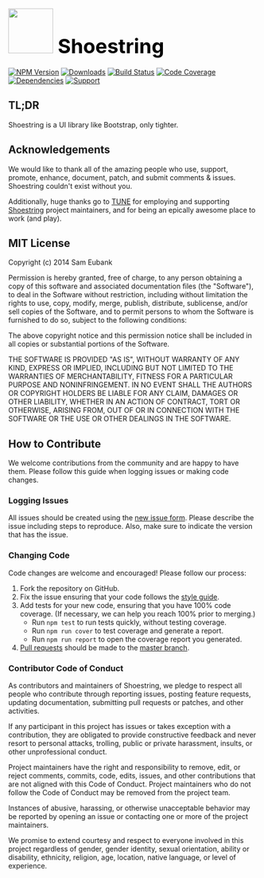 # <a href="http://lighter.io/shoestring" style="font-size:40px;text-decoration:none;color:#000"><img src="https://cdn.rawgit.com/lighterio/lighter.io/master/public/shoestring.svg" style="width:90px;height:90px"> Shoestring</a>
[![NPM Version](https://img.shields.io/npm/v/shoestring.svg)](https://npmjs.org/package/shoestring)
[![Downloads](https://img.shields.io/npm/dm/shoestring.svg)](https://npmjs.org/package/shoestring)
[![Build Status](https://img.shields.io/travis/lighterio/shoestring.svg)](https://travis-ci.org/lighterio/shoestring)
[![Code Coverage](https://img.shields.io/coveralls/lighterio/shoestring/master.svg)](https://coveralls.io/r/lighterio/shoestring)
[![Dependencies](https://img.shields.io/david/lighterio/shoestring.svg)](https://david-dm.org/lighterio/shoestring)
[![Support](https://img.shields.io/gratipay/Lighter.io.svg)](https://gratipay.com/Lighter.io/)


## TL;DR

Shoestring is a UI library like Bootstrap, only tighter.


## Acknowledgements

We would like to thank all of the amazing people who use, support,
promote, enhance, document, patch, and submit comments & issues.
Shoestring couldn't exist without you.

Additionally, huge thanks go to [TUNE](http://www.tune.com) for employing
and supporting [Shoestring](http://lighter.io/shoestring) project maintainers,
and for being an epically awesome place to work (and play).


## MIT License

Copyright (c) 2014 Sam Eubank

Permission is hereby granted, free of charge, to any person obtaining a copy
of this software and associated documentation files (the "Software"), to deal
in the Software without restriction, including without limitation the rights
to use, copy, modify, merge, publish, distribute, sublicense, and/or sell
copies of the Software, and to permit persons to whom the Software is
furnished to do so, subject to the following conditions:

The above copyright notice and this permission notice shall be included in all
copies or substantial portions of the Software.

THE SOFTWARE IS PROVIDED "AS IS", WITHOUT WARRANTY OF ANY KIND, EXPRESS OR
IMPLIED, INCLUDING BUT NOT LIMITED TO THE WARRANTIES OF MERCHANTABILITY,
FITNESS FOR A PARTICULAR PURPOSE AND NONINFRINGEMENT. IN NO EVENT SHALL THE
AUTHORS OR COPYRIGHT HOLDERS BE LIABLE FOR ANY CLAIM, DAMAGES OR OTHER
LIABILITY, WHETHER IN AN ACTION OF CONTRACT, TORT OR OTHERWISE, ARISING FROM,
OUT OF OR IN CONNECTION WITH THE SOFTWARE OR THE USE OR OTHER DEALINGS IN THE
SOFTWARE.


## How to Contribute

We welcome contributions from the community and are happy to have them.
Please follow this guide when logging issues or making code changes.

### Logging Issues

All issues should be created using the
[new issue form](https://github.com/lighterio/shoestring/issues/new).
Please describe the issue including steps to reproduce. Also, make sure
to indicate the version that has the issue.

### Changing Code

Code changes are welcome and encouraged! Please follow our process:

1. Fork the repository on GitHub.
2. Fix the issue ensuring that your code follows the
   [style guide](http://lighter.io/style-guide).
3. Add tests for your new code, ensuring that you have 100% code coverage.
   (If necessary, we can help you reach 100% prior to merging.)
   * Run `npm test` to run tests quickly, without testing coverage.
   * Run `npm run cover` to test coverage and generate a report.
   * Run `npm run report` to open the coverage report you generated.
4. [Pull requests](http://help.github.com/send-pull-requests/) should be made
   to the [master branch](https://github.com/lighterio/shoestring/tree/master).

### Contributor Code of Conduct

As contributors and maintainers of Shoestring, we pledge to respect all
people who contribute through reporting issues, posting feature requests,
updating documentation, submitting pull requests or patches, and other
activities.

If any participant in this project has issues or takes exception with a
contribution, they are obligated to provide constructive feedback and never
resort to personal attacks, trolling, public or private harassment, insults, or
other unprofessional conduct.

Project maintainers have the right and responsibility to remove, edit, or
reject comments, commits, code, edits, issues, and other contributions
that are not aligned with this Code of Conduct. Project maintainers who do
not follow the Code of Conduct may be removed from the project team.

Instances of abusive, harassing, or otherwise unacceptable behavior may be
reported by opening an issue or contacting one or more of the project
maintainers.

We promise to extend courtesy and respect to everyone involved in this project
regardless of gender, gender identity, sexual orientation, ability or
disability, ethnicity, religion, age, location, native language, or level of
experience.

